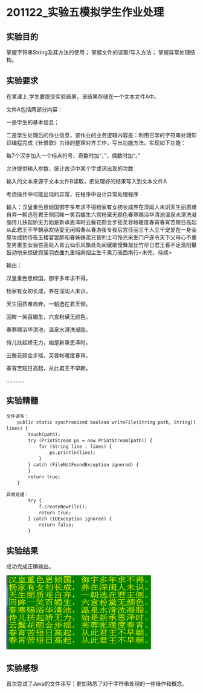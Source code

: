 # 201122_实验五模拟学生作业处理

## 实验目的

掌握字符串String及其方法的使用；
掌握文件的读取/写入方法；
掌握异常处理结构。

## 实验要求

在某课上,学生要提交实验结果，该结果存储在一个文本文件A中。

文件A包括两部分内容：

一是学生的基本信息；

二是学生处理后的作业信息，该作业的业务逻辑内容是：利用已学的字符串处理知识编程完成《长恨歌》古诗的整理对齐工作，写出功能方法，实现如下功能：

每7个汉字加入一个标点符号，奇数时加“，”，偶数时加“。”

允许提供输入参数，统计古诗中某个字或词出现的次数

输入的文本来源于文本文件B读取，把处理好的结果写入到文本文件A

考虑操作中可能出现的异常，在程序中设计异常处理程序


输入：汉皇重色思倾国御宇多年求不得杨家有女初长成养在深闺人未识天生丽质难自弃一朝选在君王侧回眸一笑百媚生六宫粉黛无颜色春寒赐浴华清池温泉水滑洗凝脂侍儿扶起娇无力始是新承恩泽时云鬓花颜金步摇芙蓉帐暖度春宵春宵苦短日高起从此君王不早朝承欢侍宴无闲暇春从春游夜专夜后宫佳丽三千人三千宠爱在一身金屋妆成娇侍夜玉楼宴罢醉和春姊妹弟兄皆列士可怜光采生门户遂令天下父母心不重生男重生女骊宫高处入青云仙乐风飘处处闻缓歌慢舞凝丝竹尽日君王看不足渔阳鼙鼓动地来惊破霓裳羽衣曲九重城阙烟尘生千乘万骑西南行<未完，待续>

输出：

汉皇重色思倾国，御宇多年求不得。

杨家有女初长成，养在深闺人未识。

天生丽质难自弃，一朝选在君王侧。

回眸一笑百媚生，六宫粉黛无颜色。

春寒赐浴华清池，温泉水滑洗凝脂。

侍儿扶起娇无力，始是新承恩泽时。

云鬓花颜金步摇，芙蓉帐暖度春宵。

春宵苦短日高起，从此君王不早朝。

…………


## 实验精髓

```
文件读写：
    public static synchronized boolean writeFile(String path, String[] lines) {
        touch(path);
        try (PrintStream ps = new PrintStream(path)) {
            for (String line : lines) {
                ps.println(line);
            }
        } catch (FileNotFoundException ignored) {
        }
        return true;
    }
```
```
异常处理：
        try {
            f.createNewFile();
            return true;
        } catch (IOException ignored) {
            return false;
        }
```

## 实验结果

成功完成正确输出。

<img src="https://raw.githubusercontent.com/MoeDisk/JavaClass201012/main/201122_%E5%AE%9E%E9%AA%8C%E4%BA%94%E6%A8%A1%E6%8B%9F%E5%AD%A6%E7%94%9F%E4%BD%9C%E4%B8%9A%E5%A4%84%E7%90%86/pic1.PNG">


## 实验感想

首次尝试了Java的文件读写；更加熟悉了对于字符串处理的一些操作和概念。
